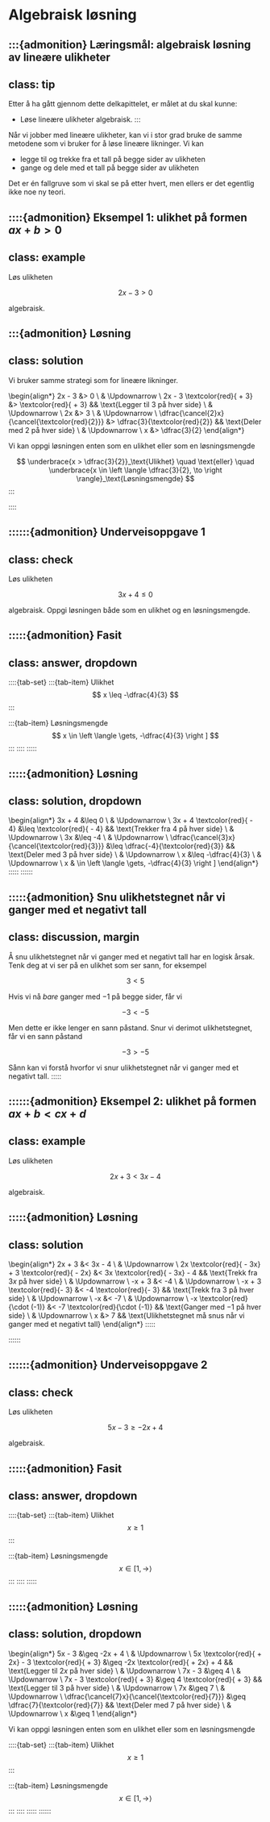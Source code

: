 # Algebraisk løsning

:::{admonition} Læringsmål: algebraisk løsning av lineære ulikheter
---
class: tip
---
Etter å ha gått gjennom dette delkapittelet, er målet at du skal kunne:
* Løse lineære ulikheter algebraisk.
:::

Når vi jobber med lineære ulikheter, kan vi i stor grad bruke de samme metodene som vi bruker for å løse lineære likninger. Vi kan 
* legge til og trekke fra et tall på begge sider av ulikheten
* gange og dele med et tall på begge sider av ulikheten

Det er én fallgruve som vi skal se på etter hvert, men ellers er det egentlig ikke noe ny teori.


::::{admonition} Eksempel 1: ulikhet på formen $ax + b > 0$ 
---
class: example
---
Løs ulikheten 

$$
2x - 3 > 0
$$

algebraisk.

:::{admonition} Løsning
---
class: solution
---
Vi bruker samme strategi som for lineære likninger.

\begin{align*}
2x - 3 &> 0 \\
& \Updownarrow \\
2x - 3 \textcolor{red}{ + 3} &> \textcolor{red}{ + 3} && \text{Legger til $3$ på hver side} \\
& \Updownarrow \\
2x &> 3 \\
& \Updownarrow \\
\dfrac{\cancel{2}x}{\cancel{\textcolor{red}{2}}} &> \dfrac{3}{\textcolor{red}{2}} && \text{Deler med $2$ på hver side} \\
& \Updownarrow \\
x &> \dfrac{3}{2}
\end{align*}

Vi kan oppgi løsningen enten som en ulikhet eller som en løsningsmengde

$$
\underbrace{x > \dfrac{3}{2}}_\text{Ulikhet} \quad \text{eller} \quad \underbrace{x \in \left \langle \dfrac{3}{2}, \to \right \rangle}_\text{Løsningsmengde}
$$
:::

::::

::::::{admonition} Underveisoppgave 1
---
class: check
---
Løs ulikheten 

$$
3x + 4 \leq 0
$$

algebraisk. Oppgi løsningen både som en ulikhet og en løsningsmengde.

:::::{admonition} Fasit
---
class: answer, dropdown
---
::::{tab-set}
:::{tab-item} Ulikhet
$$
x \leq -\dfrac{4}{3}
$$
:::

:::{tab-item} Løsningsmengde
$$
x \in \left \langle \gets, -\dfrac{4}{3} \right ]
$$
:::
::::
:::::

:::::{admonition} Løsning
---
class: solution, dropdown
---
\begin{align*}
3x + 4 &\leq 0 \\
& \Updownarrow \\
3x + 4 \textcolor{red}{ - 4} &\leq \textcolor{red}{ - 4} && \text{Trekker fra $4$ på hver side} \\
& \Updownarrow \\
3x &\leq -4 \\
& \Updownarrow \\
\dfrac{\cancel{3}x}{\cancel{\textcolor{red}{3}}} &\leq \dfrac{-4}{\textcolor{red}{3}} && \text{Deler med $3$ på hver side} \\
& \Updownarrow \\
x &\leq -\dfrac{4}{3} \\
& \Updownarrow \\
x & \in \left \langle \gets, -\dfrac{4}{3} \right ]
\end{align*}
:::::
::::::


:::::{admonition} Snu ulikhetstegnet når vi ganger med et negativt tall
---
class: discussion, margin
---
Å snu ulikhetstegnet når vi ganger med et negativt tall har en logisk årsak. Tenk deg at vi ser på en ulikhet som ser sann, for eksempel

$$
3 < 5
$$

Hvis vi nå *bare* ganger med $-1$ på begge sider, får vi

$$
-3 < -5
$$

Men dette er ikke lenger en sann påstand. Snur vi derimot ulikhetstegnet, får vi en sann påstand

$$
-3 > -5
$$

Sånn kan vi forstå hvorfor vi snur ulikhetstegnet når vi ganger med et negativt tall.
:::::

::::::{admonition} Eksempel 2: ulikhet på formen $ax + b < cx + d$
---
class: example
---
Løs ulikheten

$$
2x + 3 < 3x - 4
$$

algebraisk. 

:::::{admonition} Løsning
---
class: solution
---
\begin{align*}
2x + 3 &< 3x - 4 \\
& \Updownarrow \\
2x \textcolor{red}{ - 3x} + 3 \textcolor{red}{ - 2x} &< 3x \textcolor{red}{ - 3x} - 4 && \text{Trekk fra $3x$ på hver side} \\
& \Updownarrow \\
-x + 3 &< -4 \\
& \Updownarrow \\
-x + 3 \textcolor{red}{- 3} &< -4 \textcolor{red}{- 3} && \text{Trekk fra $3$ på hver side} \\
& \Updownarrow \\
-x &< -7 \\
& \Updownarrow \\
-x \textcolor{red}{\cdot (-1)} &< -7 \textcolor{red}{\cdot (-1)} && \text{Ganger med $-1$ på hver side} \\
& \Updownarrow \\
x &> 7 && \text{Ulikhetstegnet må snus når vi ganger med et negativt tall}
\end{align*}
:::::

::::::



::::::{admonition} Underveisoppgave 2
---
class: check
---
Løs ulikheten

$$
5x - 3 \geq -2x + 4
$$

algebraisk. 

:::::{admonition} Fasit
---
class: answer, dropdown
---
::::{tab-set}
:::{tab-item} Ulikhet
$$
x \geq 1
$$
:::

:::{tab-item} Løsningsmengde
$$
x \in \left [1, \to \right \rangle
$$
:::
::::
:::::

:::::{admonition} Løsning
---
class: solution, dropdown
---
\begin{align*}
5x - 3 &\geq -2x + 4 \\
& \Updownarrow \\
5x \textcolor{red}{ + 2x} - 3 \textcolor{red}{ + 3} &\geq -2x \textcolor{red}{ + 2x} + 4 && \text{Legger til $2x$ på hver side} \\
& \Updownarrow \\
7x - 3 &\geq 4 \\
& \Updownarrow \\
7x - 3 \textcolor{red}{ + 3} &\geq 4 \textcolor{red}{ + 3} && \text{Legger til $3$ på hver side} \\
& \Updownarrow \\
7x &\geq 7 \\
& \Updownarrow \\
\dfrac{\cancel{7}x}{\cancel{\textcolor{red}{7}}} &\geq \dfrac{7}{\textcolor{red}{7}} && \text{Deler med $7$ på hver side} \\
& \Updownarrow \\
x &\geq 1
\end{align*}

Vi kan oppgi løsningen enten som en ulikhet eller som en løsningsmengde

::::{tab-set}
:::{tab-item} Ulikhet
$$
x \geq 1
$$
:::

:::{tab-item} Løsningsmengde
$$
x \in \left [1, \to \right \rangle
$$
:::
::::
:::::
::::::
